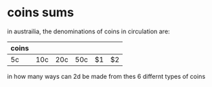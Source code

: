 # coins sums

in austrailia, the denominations of coins in circulation are: 

| coins |     |     |     |    |    |
|  ---  | --- | --- | --- | -- | -- |
|  5c   | 10c | 20c | 50c | $1 | $2 |


in how many ways can 2d be made from thes 6 differnt types of coins
